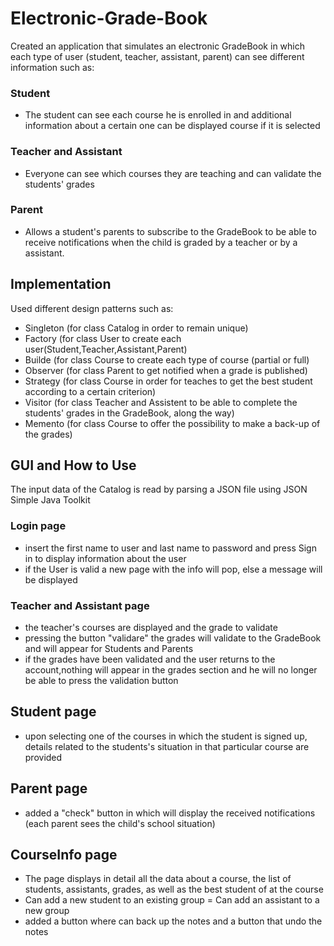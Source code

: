 # Electronic-Grade-Book
 Created an application that simulates an electronic GradeBook in which each type of user (student, teacher, assistant, parent) can see different information such as:
### Student
- The student can see each course he is enrolled in and additional information about a certain one can be displayed
course if it is selected
### Teacher and Assistant
- Everyone can see which courses they are teaching and can validate the students' grades
### Parent
- Allows a student's parents to subscribe to the GradeBook to be able to receive notifications when the child is graded by a teacher or by a assistant.

## Implementation
 Used different design patterns such as:
- Singleton (for class Catalog in order to remain unique)
- Factory (for class User to create each user(Student,Teacher,Assistant,Parent)
- Builde (for class Course to create each type of course (partial or full)
- Observer (for class Parent to get notified when a grade is published)
- Strategy (for class Course in order for teaches to get the best student according to a certain criterion)
- Visitor (for class Teacher and Assistent to be able to complete the students' grades in the GradeBook, along the way)
- Memento (for class Course to offer the possibility to make a back-up of the grades)

## GUI and How to Use
 The input data of the Catalog is read by parsing a JSON file using JSON Simple Java Toolkit

 ### Login page
- insert the first name to user and last name to password and press Sign in to display information about the user
- if the User is valid a new page with the info will pop, else a message will be displayed

### Teacher and Assistant page
- the teacher's courses are displayed and the grade to validate
- pressing the button "validare" the grades will validate to the GradeBook and will appear for Students and Parents
- if the grades have been validated and the user returns to the account,nothing will appear in the grades section  and he will no longer be able to press the validation button

## Student page
- upon selecting one of the courses in which the student is signed up, details related to the students's situation in that particular course are provided

## Parent page
- added a "check" button in which will display the received notifications (each parent sees the child's school situation)

## CourseInfo page
- The page displays in detail all the data about a course, the list of students, assistants, grades, as well as the best student of at the course
- Can add a new student to an existing group
= Can add an assistant to a new group
- added a button where can back up the notes and a button that undo the notes

  
